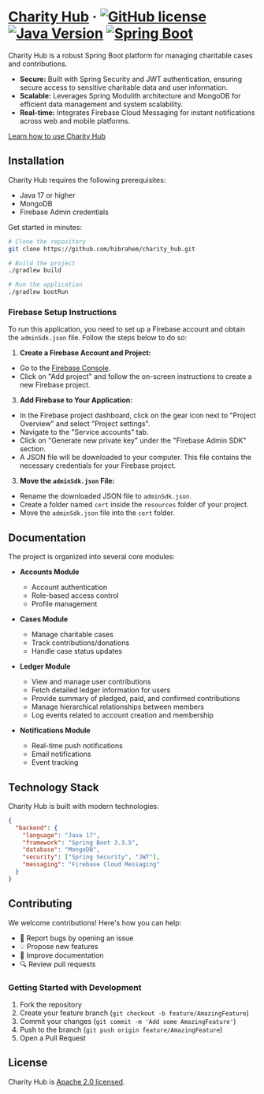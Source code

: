 # [Charity Hub](https://github.com/M0Hatem/charity_hub_java) &middot; [![GitHub license](https://img.shields.io/badge/license-Apache%202.0-blue.svg)](https://github.com/M0Hatem/charity_hub_java/blob/main/LICENSE) [![Java Version](https://img.shields.io/badge/Java-17-orange.svg)](https://www.oracle.com/java/technologies/javase/jdk17-archive-downloads.html) [![Spring Boot](https://img.shields.io/badge/Spring%20Boot-3.3.5-brightgreen.svg)](https://spring.io/projects/spring-boot)

Charity Hub is a robust Spring Boot platform for managing charitable cases and contributions.

* **Secure:** Built with Spring Security and JWT authentication, ensuring secure access to sensitive charitable data and user information.
* **Scalable:** Leverages Spring Modulith architecture and MongoDB for efficient data management and system scalability.
* **Real-time:** Integrates Firebase Cloud Messaging for instant notifications across web and mobile platforms.

[Learn how to use Charity Hub](#documentation)

## Installation

Charity Hub requires the following prerequisites:
* Java 17 or higher
* MongoDB
* Firebase Admin credentials

Get started in minutes:
```bash
# Clone the repository
git clone https://github.com/hibrahem/charity_hub.git

# Build the project
./gradlew build

# Run the application
./gradlew bootRun
```

### Firebase Setup Instructions
To run this application, you need to set up a Firebase account and obtain the `adminSdk.json` file. Follow the steps below to do so:

1. **Create a Firebase Account and Project:**
- Go to the [Firebase Console](https://console.firebase.google.com/).
- Click on "Add project" and follow the on-screen instructions to create a new Firebase project.

3. **Add Firebase to Your Application:**
- In the Firebase project dashboard, click on the gear icon next to "Project Overview" and select "Project settings".
- Navigate to the "Service accounts" tab.
- Click on "Generate new private key" under the "Firebase Admin SDK" section.
- A JSON file will be downloaded to your computer. This file contains the necessary credentials for your Firebase project.

3. **Move the `adminSdk.json` File:**
- Rename the downloaded JSON file to `adminSdk.json`.
- Create a folder named `cert` inside the `resources` folder of your project.
- Move the `adminSdk.json` file into the `cert` folder.

## Documentation

The project is organized into several core modules:

* **Accounts Module**
  * Account authentication
  * Role-based access control
  * Profile management

* **Cases Module**
  * Manage charitable cases
  * Track contributions/donations
  * Handle case status updates

* **Ledger Module**
  * View and manage user contributions
  * Fetch detailed ledger information for users
  * Provide summary of pledged, paid, and confirmed contributions
  * Manage hierarchical relationships between members
  * Log events related to account creation and membership

* **Notifications Module**
  * Real-time push notifications
  * Email notifications
  * Event tracking

## Technology Stack

Charity Hub is built with modern technologies:

```json
{
  "backend": {
    "language": "Java 17",
    "framework": "Spring Boot 3.3.5",
    "database": "MongoDB",
    "security": ["Spring Security", "JWT"],
    "messaging": "Firebase Cloud Messaging"
  }
}
```

## Contributing

We welcome contributions! Here's how you can help:

* 🐛 Report bugs by opening an issue
* 💡 Propose new features
* 📖 Improve documentation
* 🔍 Review pull requests

### Getting Started with Development

1. Fork the repository
2. Create your feature branch (`git checkout -b feature/AmazingFeature`)
3. Commit your changes (`git commit -m 'Add some AmazingFeature'`)
4. Push to the branch (`git push origin feature/AmazingFeature`)
5. Open a Pull Request

## License

Charity Hub is [Apache 2.0 licensed](./LICENSE).
